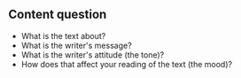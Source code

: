 ## Content question

- What is the text about?
- What is the writer's message?
- What is the writer's attitude (the tone)?
- How does that affect your reading of the text (the mood)?